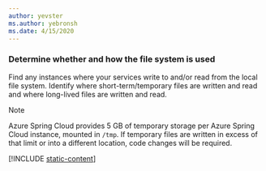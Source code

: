 ```yaml
---
author: yevster
ms.author: yebronsh
ms.date: 4/15/2020
---
```


### Determine whether and how the file system is used

Find any instances where your services write to and/or read from the local file system. Identify where short-term/temporary files are written and read and where long-lived files are written and read.

> [!NOTE]
> Azure Spring Cloud provides 5 GB of temporary storage per Azure Spring Cloud instance, mounted in `/tmp`. If temporary files are written in excess of that limit or into a different location, code changes will be required.

[!INCLUDE [static-content](includes/static-content.md)]
